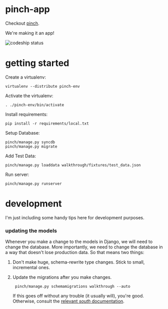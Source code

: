 pinch-app
=========

Checkout [pinch](http://www.startpinching.com/).

We're making it an app!

![codeship status](https://www.codeship.io/projects/fbbc8ec0-b53b-0131-952c-5a246534b827/status)


getting started
===============

Create a virtualenv:

```
virtualenv --distribute pinch-env
```

Activate the virtualenv:

```
. ./pinch-env/bin/activate
```

Install requirements:

```
pip install -r requirements/local.txt
```

Setup Database:

```
pinch/manage.py syncdb
pinch/manage.py migrate
```

Add Test Data:

```
pinch/manage.py loaddata walkthrough/fixtures/test_data.json
```

Run server:

```
pinch/manage.py runserver
```

development
===========

I'm just including some handy tips here for development purposes.

### updating the models

Whenever you make a change to the models in Django, we will need to change the database. More importantly, we need to change the database in a way that doesn't lose production data. So that means two things:

1. Don't make huge, schema-rewrite type changes. Stick to small, incremental ones.
2. Update the migrations after you make changes.

        pinch/manage.py schemamigrations walkthrough --auto
   If this goes off without any trouble (it usually will), you're good. Otherwise, consult the [relevant *south* documentation][1].

[1]: http://south.readthedocs.org/en/latest/tutorial/part2.html#tutorial-part-2 "South: Advanced Changes"



